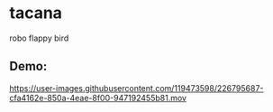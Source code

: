 # tacana
robo flappy bird

## Demo:

https://user-images.githubusercontent.com/119473598/226795687-cfa4162e-850a-4eae-8f00-947192455b81.mov

